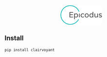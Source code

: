 <p align="center"><img width=27% src="https://github.com/juliajessica/template-webpack-karma/blob/master/media/epicodus_logo.png"></p>

## Install
```python
pip install clairvoyant
```
